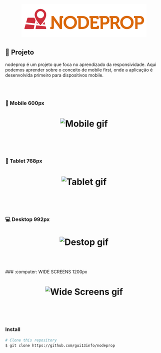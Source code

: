 <h1 align="center"> 
  <img src="https://github.com/gui13info/nodeprop/blob/master/img/logo.png" alt="nodeprop image" width="400px" />
</h1>

## :pushpin: Projeto

nodeprop é um projeto que foca no aprendizado da responsividade.
Aqui podemos aprender sobre o conceito de mobile 
first, onde a aplicação é desenvolvida primeiro para dispositivos mobile.

<br/><br/>
### :iphone: Mobile 600px
<h1 align="center">
<img src="https://github.com/gui13info/nodeprop/blob/master/screen/phone.gif" alt="Mobile gif" />
</h1>

<br/><br/><br/>
### :iphone: Tablet 768px
<h1 align="center">
<img src="https://github.com/gui13info/nodeprop/blob/master/screen/tablet.gif" alt="Tablet gif" />
</h1>

<br/><br/><br/>
### :computer: Desktop 992px
<h1 align="center">
<img src="https://github.com/gui13info/nodeprop/blob/master/screen/desktop.gif" alt="Destop gif" />
</h1>
<br/><br/><br/>
### :computer: WIDE SCREENS 1200px
<h1 align="center">
  <img src="https://github.com/gui13info/nodeprop/blob/master/screen/large.gif" alt="Wide Screens gif" />
</h1>

<br/><br/><br/>
### Install
```bash
# Clone this repository
$ git clone https://github.com/gui13info/nodeprop

